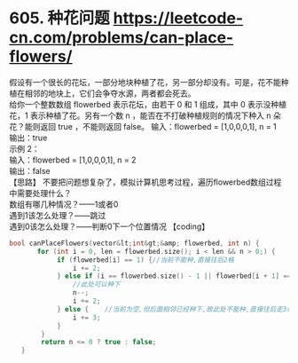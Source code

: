 # 605. 种花问题 https://leetcode-cn.com/problems/can-place-flowers/
假设有一个很长的花坛，一部分地块种植了花，另一部分却没有。可是，花不能种植在相邻的地块上，它们会争夺水源，两者都会死去。  
给你一个整数数组  flowerbed 表示花坛，由若干 0 和 1 组成，其中 0 表示没种植花，1 表示种植了花。另有一个数 n ，能否在不打破种植规则的情况下种入 n 朵花？能则返回 true ，不能则返回 false。
输入：flowerbed = [1,0,0,0,1], n = 1  
输出：true  
示例 2：  
输入：flowerbed = [1,0,0,0,1], n = 2  
输出：false  
【思路】
不要把问题想复杂了，模拟计算机思考过程，遍历flowerbed数组过程中需要处理什么？<br>
数组有哪几种情况？——1或者0<br>
遇到1该怎么处理？——跳过<br>
遇到0该怎么处理？——判断0下一个位置情况
【coding】</p>
```c++
bool canPlaceFlowers(vector&lt;int&gt;&amp; flowerbed, int n) {
       for (int i = 0, len = flowerbed.size(); i < len && n > 0;) {
            if (flowerbed[i] == 1) {//当前不能种,直接往后2格
                i += 2;
            } else if (i == flowerbed.size() - 1 || flowerbed[i + 1] == 0) {
                //此处可以种下
                n--;
                i += 2;
            } else {    //当前为空,但后面相邻已经种下,故此处不能种,直接往后走3格
                i += 3;
            }
	    }
        return n <= 0 ? true : false;
   }
```                                                                                           
